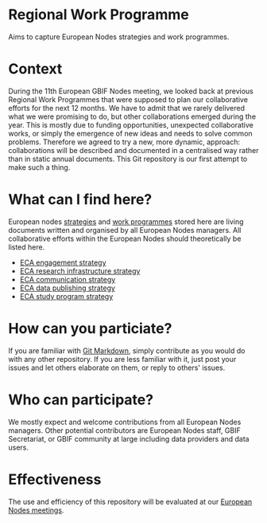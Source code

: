 # Regional Work Programme
Aims to capture European Nodes strategies and work programmes.

# Context
During the 11th European GBIF Nodes meeting, we looked back at previous Regional Work Programmes that were supposed to plan our collaborative efforts for the next 12 months. We have to admit that we rarely delivered what we were promising to do, but other collaborations emerged during the year. This is mostly due to funding opportunities, unexpected collaborative works, or simply the emergence of new ideas and needs to solve common problems. Therefore we agreed to try a new, more dynamic, approach: collaborations will be described and documented in a centralised way rather than in static annual documents. This Git repository is our first attempt to make such a thing.

# What can I find here?
European nodes [strategies](strategies/README.md) and [work programmes](workProgrammes/README.md) stored here are living documents written and organised by all European Nodes managers. All collaborative efforts within the European Nodes should theoretically be listed here.

* [ECA engagement strategy](https://github.com/GBIF-Europe/RegionalWorkProgramme/wiki/Engagement-strategy)
* [ECA research infrastructure strategy](https://github.com/GBIF-Europe/RegionalWorkProgramme/wiki/ECA-European-RI)
* [ECA communication strategy](https://github.com/GBIF-Europe/RegionalWorkProgramme/wiki/Communication-strategy)
* [ECA data publishing strategy](https://github.com/GBIF-Europe/RegionalWorkProgramme/wiki/Data-publishing)
* [ECA study program strategy](https://github.com/GBIF-Europe/RegionalWorkProgramme/wiki/Study-program-strategy)

# How can you particiate?
If you are familiar with [Git Markdown](https://github.github.com/gfm/), simply contribute as you would do with any other repository.
If you are less familiar with it, just post your issues and let others elaborate on them, or reply to others' issues.

# Who can participate?
We mostly expect and welcome contributions from all European Nodes managers. Other potential contributors are European Nodes staff, GBIF Secretariat, or GBIF community at large including data providers and data users.

# Effectiveness
The use and efficiency of this repository will be evaluated at our [European Nodes meetings](https://github.com/GBIF-Europe/Regional-ECA-meetings).

